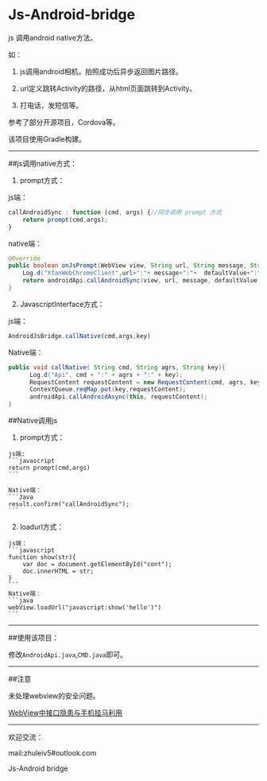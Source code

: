 Js-Android-bridge
=================
js 调用android native方法。

如：

1. js调用android相机，拍照成功后异步返回图片路径。

2. url定义跳转Activity的路径，从html页面跳转到Activity。

3. 打电话，发短信等。

参考了部分开源项目，Cordova等。

该项目使用Gradle构建。

------------------

##js调用native方式：

1. prompt方式：

  js端：

  ```javascript
  callAndroidSync : function (cmd, args) {//同步调用 prompt 方式
      return prompt(cmd,args);
  }
  ```
  
  native端：
  
  ```Java
  @Override
  public boolean onJsPrompt(WebView view, String url, String message, String defaultValue, JsPromptResult result) {
      Log.d("XfanWebChromeClient",url+":"+ message+":"+  defaultValue+":"+  result);
      return androidApi.callAndroidSync(view, url, message, defaultValue ,result);
  }
  ```
2. JavascriptInterface方式：

  js端：
  
  ```javascript
  AndroidJsBridge.callNative(cmd,args,key)
  ```
  
  Native端：
  
  ```Java
  public void callNative( String cmd, String agrs, String key){
        Log.d("Api", cmd + ":" + agrs + ":" + key);
        RequestContent requestContent = new RequestContent(cmd, agrs, key, webView);
        ContextQueue.reqMap.put(key,requestContent);
        androidApi.callAndroidAsync(this, requestContent);
  }
  ```
  
##Native调用js

  1. prompt方式：

    js端:
    ```javascript
    return prompt(cmd,args)
    ```
    
    Native端：
    ```Java
    result.confirm("callAndroidSync"); 
    ```
    
  2. loadurl方式：
  
    js端：
    ```javascript
    function show(str){
        var doc = document.getElementById("cont");
        doc.innerHTML = str;
    }
    ```
    Native端：
    ```java
    webView.loadUrl("javascript:show('hello')")
    ```
    
    
-------------
##使用该项目：

  修改`AndroidApi.java`,`CMD.java`即可。
  

-------------
##注意

  未处理webview的安全问题。

  [WebView中接口隐患与手机挂马利用](http://drops.wooyun.org/papers/548 "WebView中接口隐患与手机挂马利用")

-------------

欢迎交流：

mail:zhuleiv5#outlook.com



Js-Android bridge
